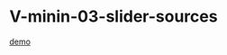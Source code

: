 # V-minin-03-slider-sources
[demo]('https://skirnevskyialeksandr.github.io/V-minin-03-slider-sources/')
